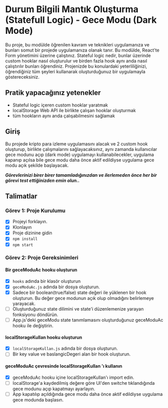 # Durum Bilgili Mantık Oluşturma (Statefull Logic) - Gece Modu (Dark Mode)

Bu proje, bu modülde öğrenilen kavram ve teknikleri uygulamanıza ve bunları somut bir projede uygulamanıza olanak tanır. Bu modülde, React'te Form yönetimini üzerine çalıştınız. Stateful logic nedir, bunlar üzerinde custom hooklar nasıl oluşturulur ve birden fazla hook aynı anda nasıl çalıştırılır bunları öğrendiniz. Projenizde bu konulardaki yeterliliğinizi, öğrendiğiniz tüm şeyleri kullanarak oluşturduğunuz bir uygulamayla göstereceksiniz.

## Pratik yapacağınız yetenekler

- Stateful logic içeren custom hooklar yaratmak
- localStorage Web API ile birlikte çalışan hooklar oluşturmak
- tüm hookların aynı anda çalışabilmesini sağlamak

## Giriş

Bu projede kripto para izleme uygulamasını alacak ve 2 custom hook oluşturup, birlikte çalışmalarını sağlayacaksınız, aynı zamanda kullanıcılar gece modunu açıp (dark mode) uygulamayı kullanabilecekler, uygulama kapanıp açılsa bile gece modu daha önce aktif edildiyse uygulama gece modu açık şekilde başlayacak.

**_Görevlerinizi birer birer tamamladığınızdan ve ilerlemeden önce her bir görevi test ettiğinizden emin olun.._**

## Talimatlar

### Görev 1: Proje Kurulumu

- [x] Projeyi forklayın.
- [x] Klonlayın
- [x] Proje dizinine gidin
- [x] `npm install`
- [x] `npm start`

### Görev 2: Proje Gereksinimleri

#### Bir geceModuAc hooku oluşturun

- [x] `hooks` adında bir klasör oluşturun
- [x] `geceModuAc.js` adında bir dosya oluşturun.
- [x] Sadece bir boolean(true/false) state değeri ile yüklenen bir hook oluşturun. Bu değer gece modunun açık olup olmadığını belirlemeye yarayacak.
- [ ] Oluşturduğunuz state dilimini ve state'i düzenlemenize yarayan fonksiyonu döndürün.
- [ ] App.js'deki geceModu state tanımlamasını oluşturduğunuz geceModuAc hooku ile değiştirin.

#### localStorageKullan hooku oluşturun

- [x] `localStorageKullan.js` adında bir dosya oluşturun.
- [ ] Bir key value ve baslangicDegeri alan bir hook oluşturun.

#### geceModuAc çevresinde localStorageKullan 'ı kullanın

- [x] geceModuAc hooku içine localStorageKullan'ı import edin.
- [ ] localStorage'a kaydedilmiş değere göre UI'den switche tıklandığında gece modunu açıp kapatmayı ayarlayın.
- [ ] App kapatılıp açıldığında gece modu daha önce aktif edildiyse uygulama gece modunda başlasın.
